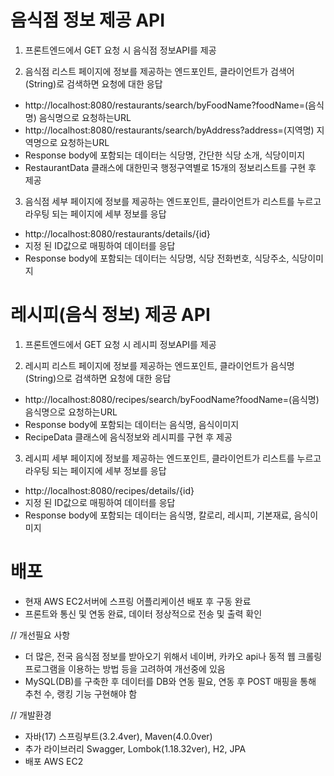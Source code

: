 # 음식점 정보 제공 API
1. 프론트엔드에서 GET 요청 시 음식점 정보API를 제공

2. 음식점 리스트 페이지에 정보를 제공하는 엔드포인트, 클라이언트가 검색어(String)로 검색하면 요청에 대한 응답
- http://localhost:8080/restaurants/search/byFoodName?foodName=(음식명) 음식명으로 요청하는URL
- http://localhost:8080/restaurants/search/byAddress?address=(지역명) 지역명으로 요청하는URL
- Response body에 포함되는 데이터는 식당명, 간단한 식당 소개, 식당이미지
- RestaurantData 클래스에 대한민국 행정구역별로 15개의 정보리스트를 구현 후 제공
   
3. 음식점 세부 페이지에 정보를 제공하는 엔드포인트, 클라이언트가 리스트를 누르고 라우팅 되는 페이지에 세부 정보를 응답
- http://localhost:8080/restaurants/details/{id}
- 지정 된 ID값으로 매핑하여 데이터를 응답
- Response body에 포함되는 데이터는 식당명, 식당 전화번호, 식당주소, 식당이미지

# 레시피(음식 정보) 제공 API
1. 프론트엔드에서 GET 요청 시 레시피 정보API를 제공

2. 레시피 리스트 페이지에 정보를 제공하는 엔드포인트, 클라이언트가 음식명(String)으로 검색하면 요청에 대한 응답
- http://localhost:8080/recipes/search/byFoodName?foodName=(음식명) 음식명으로 요청하는URL
- Response body에 포함되는 데이터는 음식명, 음식이미지
- RecipeData 클래스에 음식정보와 레시피를 구현 후 제공

3. 레시피 세부 페이지에 정보를 제공하는 엔드포인트, 클라이언트가 리스트를 누르고 라우팅 되는 페이지에 세부 정보를 응답
- http://localhost:8080/recipes/details/{id}
- 지정 된 ID값으로 매핑하여 데이터를 응답
- Response body에 포함되는 데이터는 음식명, 칼로리, 레시피, 기본재료, 음식이미지
  
# 배포
- 현재 AWS EC2서버에 스프링 어플리케이션 배포 후 구동 완료
- 프론트와 통신 및 연동 완료, 데이터 정상적으로 전송 및 출력 확인

// 개선필요 사항
- 더 많은, 전국 음식점 정보를 받아오기 위해서 네이버, 카카오 api나 동적 웹 크롤링 프로그램을 이용하는 방법 등을 고려하여 개선중에 있음
- MySQL(DB)를 구축한 후 데이터를 DB와 연동 필요, 연동 후 POST 매핑을 통해 추천 수, 랭킹 기능 구현해야 함
   
// 개발환경
- 자바(17) 스프링부트(3.2.4ver), Maven(4.0.0ver)
- 추가 라이브러리 Swagger, Lombok(1.18.32ver), H2, JPA
- 배포 AWS EC2 
